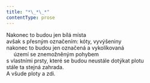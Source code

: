 ```yaml
---
title: "*\_*\_*"
contentType: prose
---
```


Nakonec to budou jen bílá místa  
avšak s přesným označením: kóty, vyvýšeniny  
nakonec to budou jen označená a vykolíkovaná  
     území se znemožněným pohybem  
s vlastními prsty, které se budou neustále dotýkat plotu  
stále ta stejná zahrada.  
A všude ploty a zdi.
